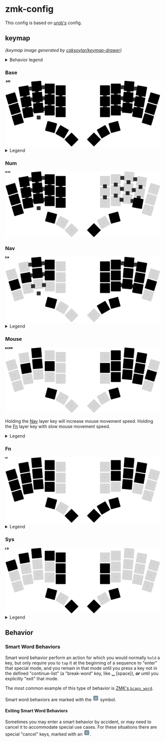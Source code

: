 # zmk-config
This config is based on [urob's](https://github.com/urob/zmk-config) config.

## keymap
 _(keymap image generated by [caksoylar/keymap-drawer](https://github.com/caksoylar/keymap-drawer))_

<details><summary>Behavior legend</summary>

| Symbol | Description                                         | Symbol | Description                                               |
| :----: | --------------------------------------------------- | :----: | --------------------------------------------------------- |
| <img src="icons/mdi:alpha-w-box.svg" width="20" height="20"> | [Smart Word behavior](#smart-word-behaviors) | <img src="icons/mdi:close-box.svg" width="20" height="20"> | [Exit layer/behavior](#exiting-smart-word-behaviors) |
| <img src="icons/mdi:gesture-tap-hold.svg" width="20" height="20"> | sticky key | <img src="icons/mdi:minus-circle-outline.svg" width="20" height="20"> | No binding |
</details>

### Base
<img src="keymap_drawer/base.svg">

<details><summary>Legend</summary>

| Symbol | Description                                         | Symbol | Description                                               |
| :----: | --------------------------------------------------- | :----: | --------------------------------------------------------- |
| <img src="icons/mdi:backspace.svg" width="20" height="20"> | backspace | <img src="icons/mdi:backspace-reverse-outline.svg" width="20" height="20"> | delete |
| <img src="icons/mdi:keyboard-return.svg" width="20" height="20"> | return | <img src="icons/mdi:keyboard-space.svg" width="20" height="20"> | space |
| <img src="icons/mdi:keyboard-tab.svg" width="20" height="20"> | Tab | | |
| <img src="icons/mdi:apple-keyboard-caps.svg" width="20" height="20"> | caps word (double tap) | <img src="icons/mdi:repeat-variant.svg" width="20" height="20"> | repeat character (tap) |
| <img src="icons/mdi:numeric.svg" width="20" height="20"> | num_word | | |
| <img src="icons/mdi:label-variant-outline.svg" width="20" height="20"> | leader | <img src="icons/mdi:mouse.svg" width="20" height="20"> | Mouse layer |

[//]: # (<img src="icons/mdi:triangle.svg" width="20" height="20"> MEH)

[//]: # (<img src="icons/mdi:apple-keyboard-command.svg" width="20" height="20">
<img src="icons/mdi:apple-keyboard-control.svg" width="20" height="20">
<img src="icons/mdi:apple-keyboard-option.svg" width="20" height="20">
<img src="icons/mdi:apple-keyboard-shift.svg" width="20" height="20">
<img src="icons/mdi:keyboard-esc.svg" width="20" height="20">
<img src="icons/mdi:content-copy.svg" width="20" height="20">
<img src="icons/mdi:content-cut.svg" width="20" height="20">
<img src="icons/mdi:content-paste.svg" width="20" height="20">)
</details>

### Num
<img src="keymap_drawer/num.svg">

### Nav
<img src="keymap_drawer/nav.svg">

<details><summary>Legend</summary>

| Symbol | Description                                         | Symbol | Description                                               |
| :----: | --------------------------------------------------- | :----: | --------------------------------------------------------- |
| <img src="icons/mdi:apps-box.svg" width="20" height="20"> | swapper | <img src="icons/mdi:keyboard-tab-reverse.svg" width="20" height="20"> | Shift-Tab |
| <img src="icons/mdi:arrow-down-bold.svg" width="20" height="20"> | down arrow | <img src="icons/mdi:arrow-up-bold.svg" width="20" height="20"> | up arrow |
| <img src="icons/mdi:arrow-left-bold.svg" width="20" height="20"> | left arrow | <img src="icons/mdi:arrow-right-bold.svg" width="20" height="20"> | right arrow |
| <img src="icons/mdi:chevron-double-up.svg" width="20" height="20"> | Start of document | <img src="icons/mdi:chevron-double-down.svg" width="20" height="20"> | End of document |
| <img src="icons/mdi:chevron-double-left.svg" width="20" height="20"> | Start of line | <img src="icons/mdi:chevron-double-right.svg" width="20" height="20"> | End of line |
| <img src="icons/mdi:transfer-down.svg" width="20" height="20"> | Page Down | <img src="icons/mdi:transfer-up.svg" width="20" height="20"> | Page Up |
</details>

### Mouse
<img src="keymap_drawer/mouse.svg">

Holding the [Nav](#nav) layer key will increase mouse movement speed. Holding the [Fn](#fn) layer key with slow mouse movement speed.

<details><summary>Legend</summary>

| Symbol | Description                                         | Symbol | Description                                               |
| :----: | --------------------------------------------------- | :----: | --------------------------------------------------------- |
| <img src="icons/mdi:arrow-up.svg" width="20" height="20"> | mouse up | <img src="icons/mdi:arrow-down.svg" width="20" height="20"> | mouse down |
| <img src="icons/mdi:arrow-left.svg" width="20" height="20"> | mouse left | <img src="icons/mdi:arrow-right.svg" width="20" height="20"> | mouse right |
| <img src="icons/mdi:mouse-left-click.svg" width="20" height="20"> | mouse left click | <img src="icons/mdi:mouse-right-click.svg" width="20" height="20"> | mouse right click
| <img src="icons/mdi:mouse-scroll-wheel.svg" width="20" height="20"> | mouse middle click | | | |
| <img src="icons/mdi:mouse-move-down.svg" width="20" height="20"> | mouse scroll down | <img src="icons/mdi:mouse-move-up.svg" width="20" height="20"> | mouse scroll up
| <img src="icons/mdi:pan-left.svg" width="20" height="20"> | mouse scroll left | <img src="icons/mdi:pan-right.svg" width="20" height="20"> | mouse scroll right
| <img src="icons/mdi:transfer-down.svg" width="20" height="20"> | Page Down | <img src="icons/mdi:transfer-up.svg" width="20" height="20"> | Page Up |
</details>

### Fn
<img src="keymap_drawer/fn.svg">

<details><summary>Legend</summary>

| Symbol | Description                                         | Symbol | Description                                               |
| :----: | --------------------------------------------------- | :----: | --------------------------------------------------------- |
| <img src="icons/mdi:application-settings-outline.svg" width="20" height="20"> | window manager | | | |
| <img src="icons/mdi:page-next-outline.svg" width="20" height="20"> | next desktop | <img src="icons/mdi:page-previous-outline.svg" width="20" height="20"> | previous desktop |

[//]: # (<img src="icons/mdi:play-pause.svg" width="20" height="20">
<img src="icons/mdi:skip-next.svg" width="20" height="20">
<img src="icons/mdi:skip-previous.svg" width="20" height="20">
<img src="icons/mdi:volume-high.svg" width="20" height="20">
<img src="icons/mdi:volume-low.svg" width="20" height="20">
<img src="icons/mdi:volume-off.svg" width="20" height="20">)
</details>

### Sys
<img src="keymap_drawer/sys.svg">

<details><summary>Legend</summary>

| Symbol | Description                                         | Symbol | Description                                               |
| :----: | --------------------------------------------------- | :----: | --------------------------------------------------------- |
| <img src="icons/mdi:bluetooth-connect.svg" width="20" height="20"> | bluetooth connection | <img src="icons/mdi:bluetooth-off.svg" width="20" height="20"> | bluetooth clear |
| <img src="icons/mdi:backup-restore.svg" width="20" height="20"> | reset | <img src="icons/mdi:progress-download.svg" width="20" height="20"> | boot loader |
</details>

## Behavior

### Smart Word Behaviors

Smart word behavior perform an action for which you would normally `hold` a key,
but only require you to `tap` it at the beginning of a sequence to "enter" that special mode, and
you remain in that mode until you press a key not in the defined "continue-list" (a "break-word" key,
like **␣** [space]), **_or_** until you explicitly "exit" that mode.

The most common example of this type of behavior is [ZMK's `&caps_word`](https://zmk.dev/docs/behaviors/caps-word).

Smart word behaviors are marked with the <img src="icons/mdi:alpha-w-box.svg" width="20" height="20"> symbol.

#### Exiting Smart Word Behaviors

Sometimes you may enter a smart behavior by accident, or may need to cancel it to accommodate special
use cases. For these situations there are special "cancel" keys, marked with an <img src="icons/mdi:close-box.svg" width="20" height="20">.
